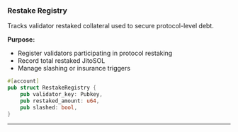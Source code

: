 ### Restake Registry

Tracks validator restaked collateral used to secure protocol-level debt.

**Purpose:**

* Register validators participating in protocol restaking
* Record total restaked JitoSOL
* Manage slashing or insurance triggers

```rust
#[account]
pub struct RestakeRegistry {
    pub validator_key: Pubkey,
    pub restaked_amount: u64,
    pub slashed: bool,
}
```

---
